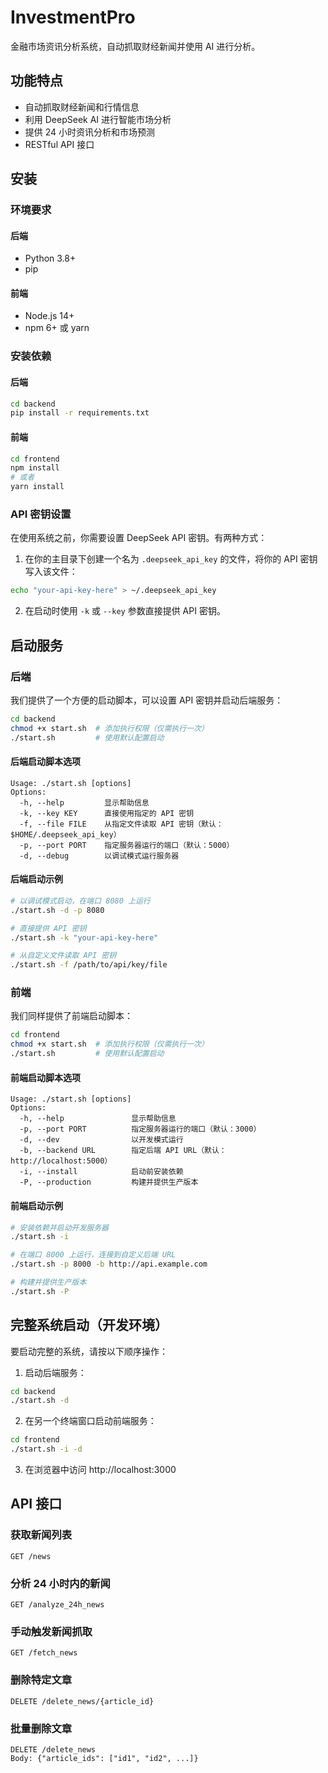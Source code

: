 # InvestmentPro

金融市场资讯分析系统，自动抓取财经新闻并使用 AI 进行分析。

## 功能特点

- 自动抓取财经新闻和行情信息
- 利用 DeepSeek AI 进行智能市场分析
- 提供 24 小时资讯分析和市场预测
- RESTful API 接口

## 安装

### 环境要求

#### 后端
- Python 3.8+
- pip

#### 前端
- Node.js 14+
- npm 6+ 或 yarn

### 安装依赖

#### 后端

```bash
cd backend
pip install -r requirements.txt
```

#### 前端

```bash
cd frontend
npm install
# 或者
yarn install
```

### API 密钥设置

在使用系统之前，你需要设置 DeepSeek API 密钥。有两种方式：

1. 在你的主目录下创建一个名为 `.deepseek_api_key` 的文件，将你的 API 密钥写入该文件：

```bash
echo "your-api-key-here" > ~/.deepseek_api_key
```

2. 在启动时使用 `-k` 或 `--key` 参数直接提供 API 密钥。

## 启动服务

### 后端

我们提供了一个方便的启动脚本，可以设置 API 密钥并启动后端服务：

```bash
cd backend
chmod +x start.sh  # 添加执行权限（仅需执行一次）
./start.sh         # 使用默认配置启动
```

#### 后端启动脚本选项

```
Usage: ./start.sh [options]
Options:
  -h, --help         显示帮助信息
  -k, --key KEY      直接使用指定的 API 密钥
  -f, --file FILE    从指定文件读取 API 密钥（默认：$HOME/.deepseek_api_key）
  -p, --port PORT    指定服务器运行的端口（默认：5000）
  -d, --debug        以调试模式运行服务器
```

#### 后端启动示例

```bash
# 以调试模式启动，在端口 8080 上运行
./start.sh -d -p 8080

# 直接提供 API 密钥
./start.sh -k "your-api-key-here"

# 从自定义文件读取 API 密钥
./start.sh -f /path/to/api/key/file
```

### 前端

我们同样提供了前端启动脚本：

```bash
cd frontend
chmod +x start.sh  # 添加执行权限（仅需执行一次）
./start.sh         # 使用默认配置启动
```

#### 前端启动脚本选项

```
Usage: ./start.sh [options]
Options:
  -h, --help               显示帮助信息
  -p, --port PORT          指定服务器运行的端口（默认：3000）
  -d, --dev                以开发模式运行
  -b, --backend URL        指定后端 API URL（默认：http://localhost:5000）
  -i, --install            启动前安装依赖
  -P, --production         构建并提供生产版本
```

#### 前端启动示例

```bash
# 安装依赖并启动开发服务器
./start.sh -i

# 在端口 8000 上运行，连接到自定义后端 URL
./start.sh -p 8000 -b http://api.example.com

# 构建并提供生产版本
./start.sh -P
```

## 完整系统启动（开发环境）

要启动完整的系统，请按以下顺序操作：

1. 启动后端服务：
```bash
cd backend
./start.sh -d
```

2. 在另一个终端窗口启动前端服务：
```bash
cd frontend
./start.sh -i -d
```

3. 在浏览器中访问 http://localhost:3000

## API 接口

### 获取新闻列表

```
GET /news
```

### 分析 24 小时内的新闻

```
GET /analyze_24h_news
```

### 手动触发新闻抓取

```
GET /fetch_news
```

### 删除特定文章

```
DELETE /delete_news/{article_id}
```

### 批量删除文章

```
DELETE /delete_news
Body: {"article_ids": ["id1", "id2", ...]}
``` 